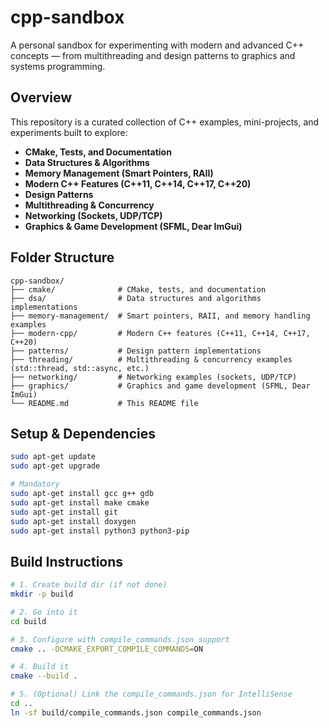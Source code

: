 # cpp-sandbox

A personal sandbox for experimenting with modern and advanced C++ concepts — from multithreading and design patterns to graphics and systems programming.

## Overview

This repository is a curated collection of C++ examples, mini-projects, and experiments built to explore:

- **CMake, Tests, and Documentation**
- **Data Structures & Algorithms**
- **Memory Management (Smart Pointers, RAII)**
- **Modern C++ Features (C++11, C++14, C++17, C++20)**
- **Design Patterns**
- **Multithreading & Concurrency**
- **Networking (Sockets, UDP/TCP)**
- **Graphics & Game Development (SFML, Dear ImGui)**

## Folder Structure

```plaintext
cpp-sandbox/
├── cmake/              # CMake, tests, and documentation
├── dsa/                # Data structures and algorithms implementations
├── memory-management/  # Smart pointers, RAII, and memory handling examples
├── modern-cpp/         # Modern C++ features (C++11, C++14, C++17, C++20)
├── patterns/           # Design pattern implementations
├── threading/          # Multithreading & concurrency examples (std::thread, std::async, etc.)
├── networking/         # Networking examples (sockets, UDP/TCP)
├── graphics/           # Graphics and game development (SFML, Dear ImGui)
└── README.md           # This README file
```

## Setup & Dependencies

```bash
sudo apt-get update
sudo apt-get upgrade

# Mandatory
sudo apt-get install gcc g++ gdb
sudo apt-get install make cmake
sudo apt-get install git
sudo apt-get install doxygen
sudo apt-get install python3 python3-pip

```

## Build Instructions

```bash
# 1. Create build dir (if not done)
mkdir -p build

# 2. Go into it
cd build

# 3. Configure with compile_commands.json support
cmake .. -DCMAKE_EXPORT_COMPILE_COMMANDS=ON

# 4. Build it
cmake --build .

# 5. (Optional) Link the compile_commands.json for IntelliSense
cd ..
ln -sf build/compile_commands.json compile_commands.json


```
